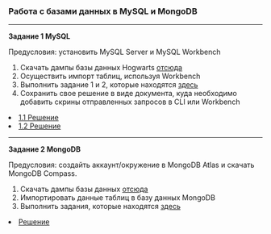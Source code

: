 ### Работа с базами данных в MySQL и MongoDB
---
<p><strong> Задание 1 MySQL </strong></p>

Предусловия: установить MySQL Server и MySQL Workbench
1. Скачать дампы базы данных Hogwarts <a href="https://drive.google.com/drive/u/3/folders/1MC0AttnmlAmugifFlX3hG6pssYZDqpPB"> отсюда  </a> 
2. Осуществить импорт таблиц, используя Workbench
3. Выполнить задание 1 и 2, которые находятся <a href="https://drive.google.com/drive/u/3/folders/1Lt7CY69nR5awNs_9q0XJOHRti4vJj3Qa"> здесь </a>
4. Сохранить свое решение в виде документа, куда необходимо добавить скрины отправленных запросов в CLI или Workbench

<li>  <a href="https://docs.google.com/document/d/1IGay6ocXgNI42ya78m8ZCPy8t9s-G1nOhLcJSCDMzxo/edit?usp=sharing"> 1.1 Решение  </a>  </li>
<li>  <a href="https://docs.google.com/document/d/1pLx9T-apCRfYhYy5OcTqWmSwUzVyopl7jmxK3PDH4-w/edit?usp=sharing"> 1.2 Решение  </a>  </li>

---
<p><strong> Задание 2 MongoDB </strong></p>

Предусловия: создайть аккаунт/окружение в MongoDB Atlas и скачать MongoDB Compass.
1. Скачать дампы базы данных <a href="https://drive.google.com/drive/u/3/folders/1MC0AttnmlAmugifFlX3hG6pssYZDqpPB"> отсюда  </a>
2. Импортировать данные таблиц в базу данных MongoDB
3. Выполнить задания, которые находятся <a href="https://docs.google.com/document/d/1RRKJ7l_ORhhXD_EG1KvulKLImNnTzg2ox7sGSYNwB5M/edit?usp=sharing">здесь </a>

<li>  <a href="https://docs.google.com/document/d/1JDH3Z5hZ_ykm8xD91bqLInPrM3HIUGq7ayELEkJ55fQ/edit?usp=sharing">  Решение  </a>  </li>

